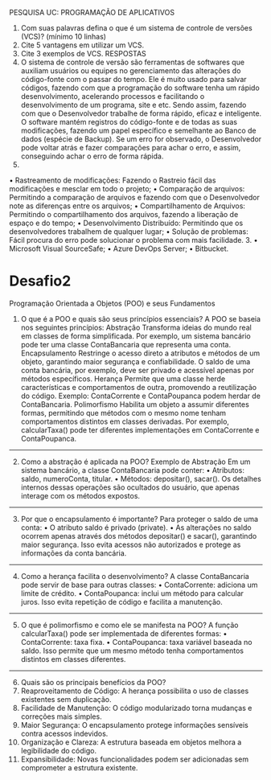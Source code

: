 PESQUISA UC: PROGRAMAÇÃO
DE APLICATIVOS
1. Com suas palavras defina o que é um sistema de controle de versões (VCS)?
(mínimo 10 linhas)
2. Cite 5 vantagens em utilizar um VCS.
3. Cite 3 exemplos de VCS.
RESPOSTAS
1. O sistema de controle de versão são ferramentas de softwares que auxiliam
usuários ou equipes no gerenciamento das alterações do código-fonte com o
passar do tempo. Ele é muito usado para salvar códigos, fazendo com que a
programação do software tenha um rápido desenvolvimento, acelerando
processos e facilitando o desenvolvimento de um programa, site e etc. Sendo
assim, fazendo com que o Desenvolvedor trabalhe de forma rápido, eficaz e
inteligente.
O software mantém registros do código-fonte e de todas as suas modificações,
fazendo um papel específico e semelhante ao Banco de dados (espécie de
Backup). Se um erro for observado, o Desenvolvedor pode voltar atrás e fazer
comparações para achar o erro, e assim, conseguindo achar o erro de forma
rápida.
2.
• Rastreamento de modificações: Fazendo o Rastreio fácil das modificações e
mesclar em todo o projeto;
• Comparação de arquivos: Permitindo a comparação de arquivos e fazendo
com que o Desenvolvedor note as diferenças entre os arquivos;
• Compartilhamento de Arquivos: Permitindo o compartilhamento dos
arquivos, fazendo a liberação de espaço e do tempo;
• Desenvolvimento Distribuído: Permitindo que os desenvolvedores trabalhem
de qualquer lugar;
• Solução de problemas: Fácil procura do erro pode solucionar o problema com
mais facilidade.
3.
• Microsoft Visual SourceSafe;
• Azure DevOps Server;
• Bitbucket.

# Desafio2 

Programação Orientada a Objetos (POO) e seus Fundamentos
1. O que é a POO e quais são seus princípios essenciais?
A POO se baseia nos seguintes princípios:
Abstração
Transforma ideias do mundo real em classes de forma simplificada. Por exemplo, um sistema bancário pode ter uma classe ContaBancaria que representa uma conta.
Encapsulamento
Restringe o acesso direto a atributos e métodos de um objeto, garantindo maior segurança e confiabilidade. O saldo de uma conta bancária, por exemplo, deve ser privado e acessível apenas por métodos específicos.
Herança
Permite que uma classe herde características e comportamentos de outra, promovendo a reutilização do código. Exemplo: ContaCorrente e ContaPoupanca podem herdar de ContaBancaria.
Polimorfismo
Habilita um objeto a assumir diferentes formas, permitindo que métodos com o mesmo nome tenham comportamentos distintos em classes derivadas. Por exemplo, calcularTaxa() pode ter diferentes implementações em ContaCorrente e ContaPoupanca.
________________________________________
2. Como a abstração é aplicada na POO?
Exemplo de Abstração
Em um sistema bancário, a classe ContaBancaria pode conter:
•	Atributos: saldo, numeroConta, titular.
•	Métodos: depositar(), sacar().
Os detalhes internos dessas operações são ocultados do usuário, que apenas interage com os métodos expostos.
________________________________________
3. Por que o encapsulamento é importante?
Para proteger o saldo de uma conta:
•	O atributo saldo é privado (private).
•	As alterações no saldo ocorrem apenas através dos métodos depositar() e sacar(), garantindo maior segurança.
Isso evita acessos não autorizados e protege as informações da conta bancária.
________________________________________
4. Como a herança facilita o desenvolvimento?
A classe ContaBancaria pode servir de base para outras classes:
•	ContaCorrente: adiciona um limite de crédito.
•	ContaPoupanca: inclui um método para calcular juros.
Isso evita repetição de código e facilita a manutenção.
________________________________________
5. O que é polimorfismo e como ele se manifesta na POO?
A função calcularTaxa() pode ser implementada de diferentes formas:
•	ContaCorrente: taxa fixa.
•	ContaPoupanca: taxa variável baseada no saldo.
Isso permite que um mesmo método tenha comportamentos distintos em classes diferentes.
________________________________________
6. Quais são os principais benefícios da POO?
1.	Reaproveitamento de Código: A herança possibilita o uso de classes existentes sem duplicação.
2.	Facilidade de Manutenção: O código modularizado torna mudanças e correções mais simples.
3.	Maior Segurança: O encapsulamento protege informações sensíveis contra acessos indevidos.
4.	Organização e Clareza: A estrutura baseada em objetos melhora a legibilidade do código.
5.	Expansibilidade: Novas funcionalidades podem ser adicionadas sem comprometer a estrutura existente.

